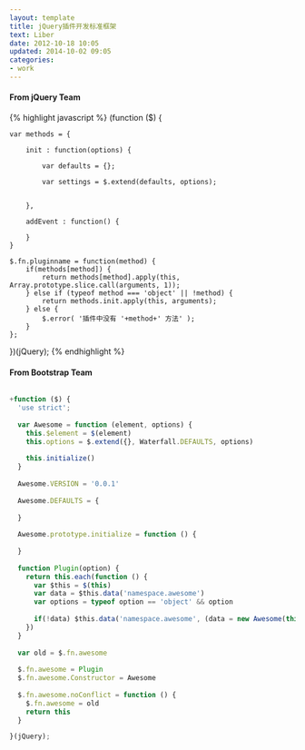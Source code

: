 ```yaml
---
layout: template
title: jQuery插件开发标准框架
text: Liber
date: 2012-10-18 10:05
updated: 2014-10-02 09:05
categories:
- work
---
```


#### From jQuery Team

{% highlight javascript %}
(function ($) {
 
    var methods = {
 
        init : function(options) {  
             
            var defaults = {};
             
            var settings = $.extend(defaults, options);
             
             
        },
         
        addEvent : function() {
         
        }
    }
     
    $.fn.pluginname = function(method) {
        if(methods[method]) {
            return methods[method].apply(this, Array.prototype.slice.call(arguments, 1));
        } else if (typeof method === 'object' || !method) {
            return methods.init.apply(this, arguments);
        } else {
            $.error( '插件中没有 '+method+' 方法' );
        }   
    };
     
 
})(jQuery);
{% endhighlight %}

#### From Bootstrap Team  

~~~ javascript

+function ($) {
  'use strict';
  
  var Awesome = function (element, options) {
    this.$element = $(element)
    this.options = $.extend({}, Waterfall.DEFAULTS, options)
    
    this.initialize()
  }
  
  Awesome.VERSION = '0.0.1'
  
  Awesome.DEFAULTS = {
    
  }
  
  Awesome.prototype.initialize = function () {
    
  }
  
  function Plugin(option) {
    return this.each(function () {
      var $this = $(this)
      var data = $this.data('namespace.awesome')
      var options = typeof option == 'object' && option
      
      if(!data) $this.data('namespace.awesome', (data = new Awesome(this, options)))
    })
  }
  
  var old = $.fn.awesome
  
  $.fn.awesome = Plugin
  $.fn.awesome.Constructor = Awesome
  
  $.fn.awesome.noConflict = function () {
    $.fn.awesome = old
    return this
  }

}(jQuery);

~~~